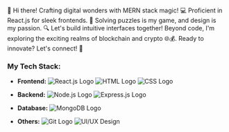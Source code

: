 👋 Hi there! Crafting digital wonders with MERN stack magic! 💻 Proficient in React.js for sleek frontends. 🎨 Solving puzzles is my game, and design is my passion. 🔍 Let's build intuitive interfaces together! Beyond code, I'm exploring the exciting realms of blockchain and crypto 🌐💰. Ready to innovate? Let's connect! 🚀

### My Tech Stack:
- **Frontend:** 
  ![React.js Logo](https://cdn.worldvectorlogo.com/logos/react.svg)
  ![HTML Logo](https://cdn.worldvectorlogo.com/logos/html-1.svg)
  ![CSS Logo](https://cdn.worldvectorlogo.com/logos/css-5.svg)

- **Backend:** 
  ![Node.js Logo](https://cdn.worldvectorlogo.com/logos/nodejs-icon.svg)
  ![Express.js Logo](https://cdn.worldvectorlogo.com/logos/express-109.svg)

- **Database:** 
  ![MongoDB Logo](https://cdn.worldvectorlogo.com/logos/mongodb-icon-1.svg)

- **Others:** 
  ![Git Logo](https://cdn.worldvectorlogo.com/logos/git-icon.svg)
  ![UI/UX Design](https://cdn.worldvectorlogo.com/logos/adobe-xd.svg)
